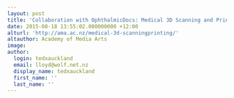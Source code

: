 ```yaml
---
layout: post
title: 'Collaboration with OphthalmicDocs: Medical 3D Scanning and Printing'
date: 2015-08-18 13:55:02.000000000 +12:00
alturl: 'http://ama.ac.nz/medical-3d-scanningprinting/'
altauthor: Academy of Media Arts
image:
author:
  login: tedxauckland
  email: lloyd@wolf.net.nz
  display_name: tedxauckland
  first_name: ''
  last_name: ''
---
```

